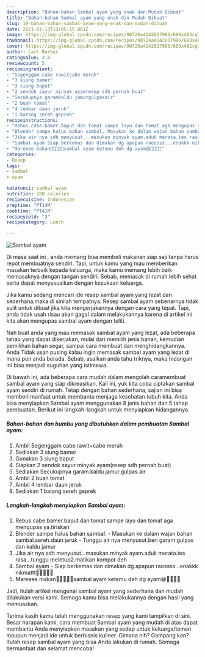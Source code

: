```yaml
---
description: "Bahan-bahan Sambal ayam yang enak dan Mudah Dibuat"
title: "Bahan-bahan Sambal ayam yang enak dan Mudah Dibuat"
slug: 10-bahan-bahan-sambal-ayam-yang-enak-dan-mudah-dibuat
date: 2021-01-13T13:05:15.061Z
image: https://img-global.cpcdn.com/recipes/90726a4142617986/680x482cq70/sambal-ayam-foto-resep-utama.jpg
thumbnail: https://img-global.cpcdn.com/recipes/90726a4142617986/680x482cq70/sambal-ayam-foto-resep-utama.jpg
cover: https://img-global.cpcdn.com/recipes/90726a4142617986/680x482cq70/sambal-ayam-foto-resep-utama.jpg
author: Carl Barber
ratingvalue: 3.8
reviewcount: 5
recipeingredient:
- "Segenggam cabe rawitcabe merah"
- "3 siung bamer"
- "3 siung baput"
- "2 sendok sayur minyak ayamresep sdh pernah buat"
- "Secukupnya garamkaldu jamurgulpasair"
- "2 buah tomat"
- "4 lembar daun jeruk"
- "1 batang sereh geprek"
recipeinstructions:
- "Rebus cabe.bamer.baput dan tomat sampe layu dan tomat aga mengupas ya.tiriskan"
- "Blender sampe halus bahan sambal. Masukan ke dalam wajan bahan sambal.sereh.daun jeruk Tunggu air nya menyusut.beri garam.gulpas dan kaldu jamur"
- "Jika air nya sdh menyusut...masukan minyak ayam.aduk merata.tes rasa...tunggu meletup2.matikan kompor deh"
- "Sambal ayam Siap berkemas dan dimakan dg apapun raossss...enakkk nikmattt🤤🤤🤤🤤🤤"
- "Mareeee makan🤤🤤🤤🤤🤤sambal ayam ketemu deh dg ayam😆🤗🤤🤤🤤"
categories:
- Resep
tags:
- sambal
- ayam

katakunci: sambal ayam 
nutrition: 288 calories
recipecuisine: Indonesian
preptime: "PT14M"
cooktime: "PT41M"
recipeyield: "3"
recipecategory: Lunch

---
```



![Sambal ayam](https://img-global.cpcdn.com/recipes/90726a4142617986/680x482cq70/sambal-ayam-foto-resep-utama.jpg)

Di masa  saat ini , anda memang bisa membeli makanan siap saji tanpa harus repot membuatnya sendiri. Tapi, untuk kamu yang mau memberikan masakan terbaik kepada keluarga, maka kamu memang lebih baik memasaknya dengan tangan sendiri. Sebab, memasak di rumah lebih sehat serta dapat menyesuaikan dengan kesukaan keluarga.

Jika kamu sedang mencari ide resep sambal ayam yang lezat dan sederhana,maka di sinilah tempatnya. Resep sambal ayam  sebenarnya tidak sulit untuk dibuat jika kita mengerjakannya dengan cara yang tepat. Tapi, anda tidak usah risau akan gagal dalam melakukannya 
karena di artikel ini kita akan mengupas sambal ayam dengan teliti.  



Nah buat anda yang mau memasak sambal ayam yang lezat, ada beberapa tahap yang dapat dikerjakan, mulai dari memilih jenis bahan, kemudian pemilihan bahan segar, sampai cara membuat dan menghidangkannya. Anda Tidak usah pusing kalau ingin memasak sambal ayam yang lezat di mana pun anda berada. Sebab, asalkan anda  tahu triknya, maka hidangan ini bisa menjadi suguhan yang istimewa.

Di bawah ini, ada beberapa cara mudah dalam mengolah caramembuat sambal ayam yang siap dikreasikan. Kali ini, yuk kita coba ciptakan sambal ayam sendiri di rumah. Tetap dengan bahan sederhana, sajian ini bisa memberi manfaat untuk membantu menjaga kesehatan tubuh kita. Anda bisa menyiapkan Sambal ayam menggunakan 8 jenis bahan dan 5 tahap pembuatan. Berikut ini langkah-langkah untuk menyiapkan hidangannya.

<!--inarticleads1-->

##### Bahan-bahan dan bumbu yang dibutuhkan dalam pembuatan Sambal ayam:

1. Ambil Segenggam cabe rawit+cabe merah
1. Sediakan 3 siung bamer
1. Gunakan 3 siung baput
1. Siapkan 2 sendok sayur minyak ayam(resep sdh pernah buat)
1. Sediakan Secukupnya garam.kaldu jamur.gulpas.air
1. Ambil 2 buah tomat
1. Ambil 4 lembar daun jeruk
1. Sediakan 1 batang sereh geprek




<!--inarticleads2-->

##### Langkah-langkah menyiapkan Sambal ayam:

1. Rebus cabe.bamer.baput dan tomat sampe layu dan tomat aga mengupas ya.tiriskan
1. Blender sampe halus bahan sambal. - Masukan ke dalam wajan bahan sambal.sereh.daun jeruk - Tunggu air nya menyusut.beri garam.gulpas dan kaldu jamur
1. Jika air nya sdh menyusut...masukan minyak ayam.aduk merata.tes rasa...tunggu meletup2.matikan kompor deh
1. Sambal ayam - Siap berkemas dan dimakan dg apapun raossss...enakkk nikmattt🤤🤤🤤🤤🤤
1. Mareeee makan🤤🤤🤤🤤🤤sambal ayam ketemu deh dg ayam😆🤗🤤🤤🤤




Jadi, itulah artikel mengenai  sambal ayam  yang sederhana dan mudah dilakukan versi kami. Semoga kamu bisa melakukannya dengan hasil yang memuaskan. 

Terima kasih kamu telah menggunakan resep yang kami tampilkan di sini. Besar harapan kami, cara membuat  Sambal ayam yang mudah di atas dapat membantu Anda menyiapkan masakan yang sedap untuk keluarga/teman maupun menjadi ide untuk berbisnis kuliner. Gimana nih? Gampang kan? Itulah resep sambal ayam yang bisa Anda lakukan di rumah. Semoga bermanfaat dan selamat mencoba!

